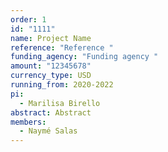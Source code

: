```yaml
---
order: 1
id: "1111"
name: Project Name
reference: "Reference "
funding_agency: "Funding agency "
amount: "12345678"
currency_type: USD
running_from: 2020-2022
pi:
  - Marilisa Birello
abstract: Abstract
members:
  - Naymé Salas
---
```


